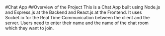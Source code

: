 #Chat App
##Overview of the Project
This is a Chat App built using Node.js and Express.js at the Backend and React.js at the Frontend. It uses Socket.io for the Real Time Communication between the client
and the server. Users need to enter their name and the name of the chat room which they want to join. 

